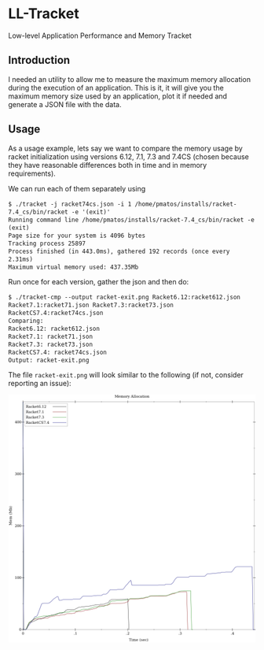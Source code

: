 # LL-Tracket
Low-level Application Performance and Memory Tracket

## Introduction

I needed an utility to allow me to measure the maximum memory allocation during the execution of an application.
This is it, it will give you the maximum memory size used by an application, plot it if needed and generate a JSON file with the data.

## Usage

As a usage example, lets say we want to compare the memory usage by racket initialization using versions 6.12, 7.1, 7.3 and 7.4CS  (chosen because they have reasonable differences both in time and in memory requirements).

We can run each of them separately using
```
$ ./tracket -j racket74cs.json -i 1 /home/pmatos/installs/racket-7.4_cs/bin/racket -e '(exit)'
Running command line /home/pmatos/installs/racket-7.4_cs/bin/racket -e (exit)
Page size for your system is 4096 bytes
Tracking process 25897
Process finished (in 443.0ms), gathered 192 records (once every 2.31ms)
Maximum virtual memory used: 437.35Mb
```

Run once for each version, gather the json and then do:
```
$ ./tracket-cmp --output racket-exit.png Racket6.12:racket612.json Racket7.1:racket71.json Racket7.3:racket73.json RacketCS7.4:racket74cs.json
Comparing:
Racket6.12: racket612.json
Racket7.1: racket71.json
Racket7.3: racket73.json
RacketCS7.4: racket74cs.json
Output: racket-exit.png
```

The file `racket-exit.png` will look similar to the following (if not, consider reporting an issue):

![Racket init timing](https://github.com/pmatos/LL-Tracket/blob/master/imgs/racket-exit.png)
